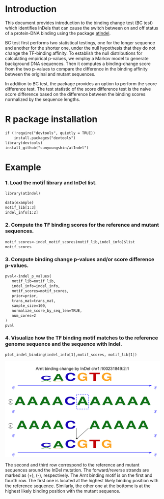 # Introduction

This document provides introduction to the binding change test (BC test) which identifies InDels that can cause the switch between on and off status of a protein-DNA binding using the package [atIndel](https://github.com/sunyoungshin/atIndel).

BC test first performs two statistical testings, one for the longer sequence and another for the shorter one, under the null hypothesis that they do not change the TF-binding affinity.  To establish the null distributions for calculating empirical p-values, we employ a Markov model to generate background DNA sequences.  Then it computes a binding-change score from the two p-values to compare the difference in the binding affinity between the original and mutant sequences.

In addition to BC test, the package provides an option to perform the score difference test. The test statistic of the score difference test is the naive score difference based on the difference between the binding scores normalized by the sequence lengths.

# R package installation

```{r}
if (!require("devtools", quietly = TRUE))
    install.packages("devtools")
library(devtools)
install_github("sunyoungshin/atIndel")
```

# Example

### 1. Load the motif library and InDel list.
```{r}
library(atIndel)
```
```{r}
data(example)
motif_lib[1:3]
indel_info[1:2]
```

### 2. Compute the TF binding scores for the reference and mutant sequences. 
```{r}
motif_scores<-indel_motif_scores(motif_lib,indel_info)$list
motif_scores
```

### 3. Compute binding change p-values and/or score difference p-values.
```{r p-val,eval = TRUE}
pval<-indel_p_values(
   motif_lib=motif_lib,
   indel_info=indel_info,
   motif_scores=motif_scores,
   prior=prior,
   trans_mat=trans_mat,
   sample_size=100,
   normalize_score_by_seq_len=TRUE,
   num_cores=2
)
pval
```

### 4. Visualize how the TF binding motif matches to the reference genome sequence and the sequence with Indel. 
```{r}
plot_indel_binding(indel_info[1],motif_scores, motif_lib[1])
```

<img width="600px" src="./arnt_chr1-100231849-2-1.png" alt="arnt_chr1-100231849-2-1 png" />

The second and third row correspond to the reference and mutant sequences around the InDel mutation. The forward/reverse strands are marked as (+), (-), respectively. The Arnt binding motif is on the first and fourth row. The first one is located at the highest likely binding position with the reference sequence. Similarly, the other one at the bottome is at the highest likely binding position with the mutant sequence.
